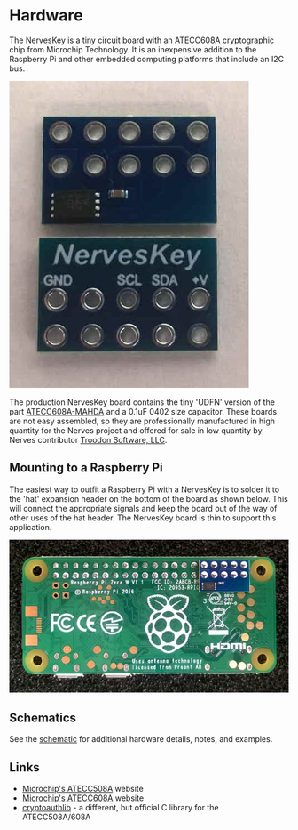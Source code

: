 # Hardware

The NervesKey is a tiny circuit board with an ATECC608A cryptographic chip from
Microchip Technology. It is an inexpensive addition to the Raspberry Pi and
other embedded computing platforms that include an I2C bus.

![NervesKey assembled](assets/assembled.jpg "Assembled NervesKey")

The production NervesKey board contains the tiny 'UDFN' version of the part
[ATECC608A-MAHDA](https://www.digikey.com/product-detail/en/microchip-technology/ATECC608A-MAHDA-S/ATECC608A-MAHDA-STR-ND/7928113)
and a 0.1uF 0402 size capacitor.  These boards are not easy assembled, so they
are professionally manufactured in high quantity for the Nerves project and
offered for sale in low quantity by Nerves contributor [Troodon Software,
LLC](http://www.troodon-software.com/).

## Mounting to a Raspberry Pi

The easiest way to outfit a Raspberry Pi with a NervesKey is to solder it to the
'hat' expansion header on the bottom of the board as shown below.  This will
connect the appropriate signals and keep the board out of the way of other uses
of the hat header.  The NervesKey board is thin to support this application.

![NervesKey application](assets/bottom_mount.jpg "NervesKey Bottom Mount")

## Schematics

See the [schematic](assets/TSW19001_NERVESKEY_X1_SCH.PDF) for additional hardware
details, notes, and examples.

## Links

* [Microchip's ATECC508A](https://www.microchip.com/wwwproducts/en/ATECC508A)
  website
* [Microchip's ATECC608A](https://www.microchip.com/wwwproducts/en/ATECC608A)
  website
* [cryptoauthlib](https://github.com/MicrochipTech/cryptoauthlib) - a different,
  but official C library for the ATECC508A/608A

